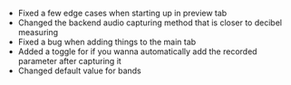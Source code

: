 * Fixed a few edge cases when starting up in preview tab
* Changed the backend audio capturing method that is closer to decibel measuring 
* Fixed a bug when adding things to the main tab
* Added a toggle for if you wanna automatically add the recorded parameter after capturing it
* Changed default value for bands